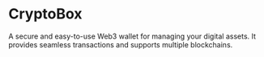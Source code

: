 # CryptoBox

A secure and easy-to-use Web3 wallet for managing your digital assets. It provides seamless transactions and supports multiple blockchains.
